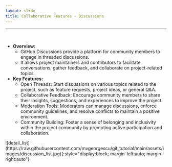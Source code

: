 ```yaml
---
layout: slide
title: Collaborative Features - Discussions
---
```



---

<section markdown="1">

<br>
<ul>
  <li><strong>Overview:</strong> 
    <ul>
      <li>GitHub Discussions provide a platform for community members to engage in threaded discussions.</li>
      <li>It allows project maintainers and contributors to facilitate conversations, gather feedback, and collaborate on project-related topics.</li>
    </ul>
  </li>
  <li><strong>Key Features:</strong> 
    <ul>
      <li>Open Threads: Start discussions on various topics related to the project, such as feature requests, project ideas, or general Q&A.</li>
      <li>Collaborative Feedback: Encourage community members to share their insights, suggestions, and experiences to improve the project.</li>
      <li>Moderation Tools: Moderators can manage discussions, enforce community guidelines, and resolve conflicts to maintain a positive environment.</li>
      <li>Community Building: Foster a sense of belonging and inclusivity within the project community by promoting active participation and collaboration.</li>
    </ul>
  </li>
</ul>

</section>
<section markdown="1">
![detail_list](https://raw.githubusercontent.com/mvgeorgescu/git_tutorial/main/assets/images/discussion_list.jpg){:style="display:block; margin-left:auto; margin-right:auto"}
</section>
